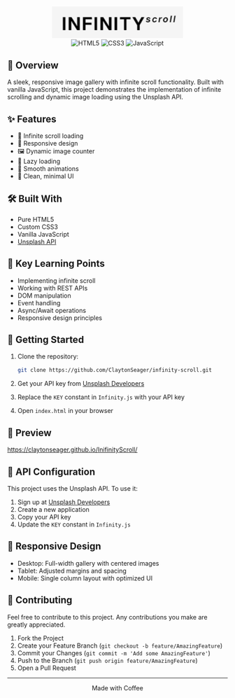<div align="center">
  <img src="assets/InfinityScroll.png" alt="Infinity Scroll Logo" width="300"/>
</div>

<div align="center">
  <img src="https://img.shields.io/badge/HTML5-E34F26?style=for-the-badge&logo=html5&logoColor=white" alt="HTML5" />
  <img src="https://img.shields.io/badge/CSS3-1572B6?style=for-the-badge&logo=css3&logoColor=white" alt="CSS3" />
  <img src="https://img.shields.io/badge/JavaScript-F7DF1E?style=for-the-badge&logo=javascript&logoColor=black" alt="JavaScript" />
</div>

## 🚀 Overview

A sleek, responsive image gallery with infinite scroll functionality. Built with vanilla JavaScript, this project demonstrates the implementation of infinite scrolling and dynamic image loading using the Unsplash API.

## ✨ Features

- 🔄 Infinite scroll loading
- 📱 Responsive design
- 🖼️ Dynamic image counter
- 🎯 Lazy loading
- 💫 Smooth animations
- 🎨 Clean, minimal UI

## 🛠️ Built With

- Pure HTML5
- Custom CSS3
- Vanilla JavaScript
- [Unsplash API](https://unsplash.com/developers)

## 🎯 Key Learning Points

- Implementing infinite scroll
- Working with REST APIs
- DOM manipulation
- Event handling
- Async/Await operations
- Responsive design principles

## 🚀 Getting Started

1. Clone the repository:
   ```bash
   git clone https://github.com/ClaytonSeager/infinity-scroll.git
   ```

2. Get your API key from [Unsplash Developers](https://unsplash.com/developers)

3. Replace the `KEY` constant in `Infinity.js` with your API key

4. Open `index.html` in your browser

## 📸 Preview

https://claytonseager.github.io/InifinityScroll/

## 🔑 API Configuration

This project uses the Unsplash API. To use it:

1. Sign up at [Unsplash Developers](https://unsplash.com/developers)
2. Create a new application
3. Copy your API key
4. Update the `KEY` constant in `Infinity.js`

## 📱 Responsive Design

- Desktop: Full-width gallery with centered images
- Tablet: Adjusted margins and spacing
- Mobile: Single column layout with optimized UI

## 🤝 Contributing

Feel free to contribute to this project. Any contributions you make are greatly appreciated.

1. Fork the Project
2. Create your Feature Branch (`git checkout -b feature/AmazingFeature`)
3. Commit your Changes (`git commit -m 'Add some AmazingFeature'`)
4. Push to the Branch (`git push origin feature/AmazingFeature`)
5. Open a Pull Request

---

<div align="center">
  Made with Coffee
</div> 